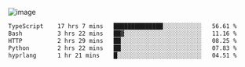 ![image](https://github-profile-trophy.vercel.app/?username=CMOISDEAD&theme=oldie&row=1&no-frame=true&no-bg=true&margin-w=15&margin-h=15)
<!--START_SECTION:waka-->

```txt
TypeScript    17 hrs 7 mins   ██████████████░░░░░░░░░░░   56.61 %
Bash          3 hrs 22 mins   ██▓░░░░░░░░░░░░░░░░░░░░░░   11.16 %
HTTP          2 hrs 29 mins   ██░░░░░░░░░░░░░░░░░░░░░░░   08.25 %
Python        2 hrs 22 mins   ██░░░░░░░░░░░░░░░░░░░░░░░   07.83 %
hyprlang      1 hr 21 mins    █░░░░░░░░░░░░░░░░░░░░░░░░   04.51 %
```

<!--END_SECTION:waka--> 
